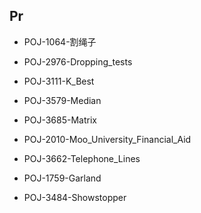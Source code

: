 ## Pr

- POJ-1064-割绳子
- POJ-2976-Dropping_tests
- POJ-3111-K_Best

- POJ-3579-Median
- POJ-3685-Matrix


- POJ-2010-Moo_University_Financial_Aid
- POJ-3662-Telephone_Lines
- POJ-1759-Garland
- POJ-3484-Showstopper